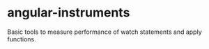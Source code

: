 angular-instruments
===================

Basic tools to measure performance of watch statements and apply functions.
